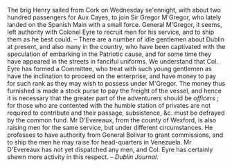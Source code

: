 The brig Henry sailed from Cork on Wednesday se'ennight, with about two hundred passengers for Aux Cayes, to join Sir Gregor M'Gregor, who lately landed on the Spanish Main with a small force. General M'Gregor, it seems, left authority with Colonel Eyre to recruit men for his service, and to ship them as he best could. – There are a number of idle gentlemen about Dublin at present, and also many in the country, who have been captivated with the speculation of embarking in the Patriotic cause, and for some time they have appeared in the streets in fanciful uniforms. We understand that Col. Eyre has formed a Committee, who treat with such young gentlemen as have the inclination to proceed on the enterprise, and have money to pay for such rank as they may wish to possess under M'Gregor. The money thus furnished is made a stock purse to pay the freight of the vessel, and hence it is necessary that the greater part of the adventurers should be *officers*  ; for those who are contented with the humble station of privates are not required to contribute and their passage, subsistence, &c. must be defrayed by the common fund. Mr D'Evereaux, from the county of Wexford, is also raising men for the same service, but under different circumstances. He professes to have authority from General Bolivar to grant commissions, and to ship the men he may raise for head-quarters in Venezuela. Mr D'Evereaux has not yet dispatched any men, and Col. Eyre has certainly shewn more activity in this respect. – *Dublin Journal*.